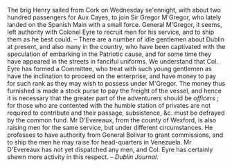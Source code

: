 The brig Henry sailed from Cork on Wednesday se'ennight, with about two hundred passengers for Aux Cayes, to join Sir Gregor M'Gregor, who lately landed on the Spanish Main with a small force. General M'Gregor, it seems, left authority with Colonel Eyre to recruit men for his service, and to ship them as he best could. – There are a number of idle gentlemen about Dublin at present, and also many in the country, who have been captivated with the speculation of embarking in the Patriotic cause, and for some time they have appeared in the streets in fanciful uniforms. We understand that Col. Eyre has formed a Committee, who treat with such young gentlemen as have the inclination to proceed on the enterprise, and have money to pay for such rank as they may wish to possess under M'Gregor. The money thus furnished is made a stock purse to pay the freight of the vessel, and hence it is necessary that the greater part of the adventurers should be *officers*  ; for those who are contented with the humble station of privates are not required to contribute and their passage, subsistence, &c. must be defrayed by the common fund. Mr D'Evereaux, from the county of Wexford, is also raising men for the same service, but under different circumstances. He professes to have authority from General Bolivar to grant commissions, and to ship the men he may raise for head-quarters in Venezuela. Mr D'Evereaux has not yet dispatched any men, and Col. Eyre has certainly shewn more activity in this respect. – *Dublin Journal*.